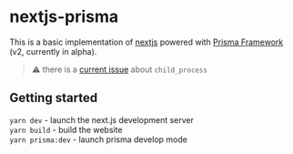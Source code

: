 # nextjs-prisma

This is a basic implementation of [nextjs](nextjs.org) powered 
with [Prisma Framework](https://github.com/prisma/prisma2) (v2, currently in alpha).

> ⚠ there is a [current issue](https://github.com/prisma/prisma2/issues/1226) about `child_process` 

## Getting started

`yarn dev` - launch the next.js development server  
`yarn build` - build the website  
`yarn prisma:dev` - launch prisma develop mode
